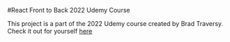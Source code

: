 #React Front to Back 2022 Udemy Course

This project is a part of the 2022 Udemy course created by Brad Traversy. Check it out for yourself [here](https://www.udemy.com/course/react-front-to-back-2022/?gclid=CjwKCAjw7cGUBhA9EiwArBAvoobDG02_nKsi7fv6EN9jyhlukc-B6LszbspfsElTBY3SPGjjMEvHghoCH40QAvD_BwE)